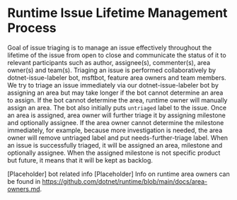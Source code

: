 # Runtime Issue Lifetime Management Process

Goal of issue triaging is to manage an issue effectively throughout the lifetime of the issue from open to close and communicate the status of it to relevant participants such as author, assignee(s), commenter(s), area owner(s) and team(s). Triaging an issue is performed collaboratively by dotnet-issue-labeler bot, msftbot, feature area owners and team members. We try to triage an issue immediately via our dotnet-issue-labeler bot by assigning an area but may take longer if the bot cannot determine an area to assign. If the bot cannot determine the area, runtime owner will manually assign an area. The bot also initially puts `untriaged` label to the issue.
Once an area is assigned, area owner will further triage it by assigning milestone and optionally assignee. If the area owner cannot determine the milestone immediately, for example, because more investigation is needed, the area owner will remove untriaged label and put needs-further-triage label. When an issue is successfully triaged, it will be assigned an area, milestone and optionally assignee. When the assigned milestone is not specific product but future, it means that it will be kept as backlog.

[Placeholder] bot related info
[Placeholder] Info on runtime area owners can be found in https://github.com/dotnet/runtime/blob/main/docs/area-owners.md. 
